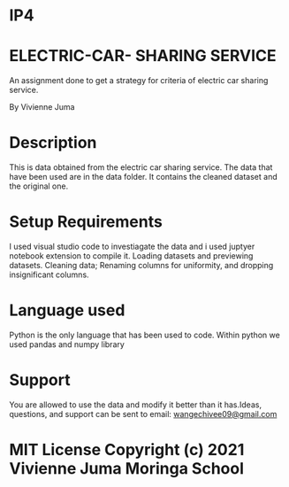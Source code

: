 # IP4
# ELECTRIC-CAR- SHARING SERVICE
An assignment done to get a strategy for criteria of electric car sharing service.

By Vivienne Juma
# Description
This is data obtained from the electric car sharing service. The data that have been used are in the data folder. It contains the cleaned dataset and the original one.
# Setup Requirements
I used visual studio code to investiagate the data and i used juptyer notebook extension to compile it. Loading datasets and previewing datasets. Cleaning data; Renaming columns for uniformity, and dropping insignificant columns.
# Language used
Python is the only language that has been used to code. Within python we used pandas and numpy library
# Support
You are allowed to use the data and modify it better than it has.Ideas, questions, and support can be sent to email: wangechivee09@gmail.com
# MIT License Copyright (c) 2021 Vivienne Juma Moringa School
